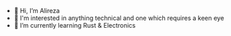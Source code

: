 - 👋 Hi, I’m Alireza
- 👀 I'm interested in anything technical and one which requires a keen eye
- 🌱 I’m currently learning Rust & Electronics

<!---
ahzabet/ahzabet is a ✨ special ✨ repository because its `README.md` (this file) appears on your GitHub profile.
You can click the Preview link to take a look at your changes.
--->
